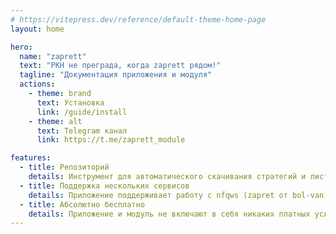 ```yaml
---
# https://vitepress.dev/reference/default-theme-home-page
layout: home

hero:
  name: "zaprett"
  text: "РКН не преграда, когда zaprett рядом!"
  tagline: "Документация приложения и модуля"
  actions:
    - theme: brand
      text: Установка
      link: /guide/install
    - theme: alt
      text: Telegram канал
      link: https://t.me/zaprett_module

features:
  - title: Репозиторий
    details: Инструмент для автоматического скачивания стратегий и листов для nfqws и byedpi
  - title: Поддержка нескольких сервисов
    details: Приложение поддерживает работу с nfqws (zapret от bol-van) и byedpi (byedpi от hufrea)
  - title: Абсолютно бесплатно
    details: Приложение и модуль не включают в себя никаких платных услуг и подписок
---
```


